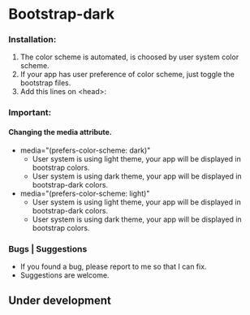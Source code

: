 # Bootstrap-dark

### Installation:
1. The color scheme is automated, is choosed by user system color scheme.
2. If your app has user preference of color scheme, just toggle the bootstrap files.
3. Add this lines on \<head\>:
		<link rel="stylesheet" href="/path/to/bootstrap.css">
		<link rel="stylesheet" href="/path/to/bootstrap.dark.css" media="(prefers-color-scheme: dark)">

### Important:
#### Changing the media attribute.
- media="(prefers-color-scheme: dark)"
	- User system is using light theme, your app will be displayed in bootstrap colors.
	- User system is using dark theme, your app will be displayed in bootstrap-dark colors.
- media="(prefers-color-scheme: light)"
	- User system is using light theme, your app will be displayed in bootstrap-dark colors.
	- User system is using dark theme, your app will be displayed in bootstrap colors.

### Bugs | Suggestions
- If you found a bug, please report to me so that I can fix.
- Suggestions are welcome.

## Under development
